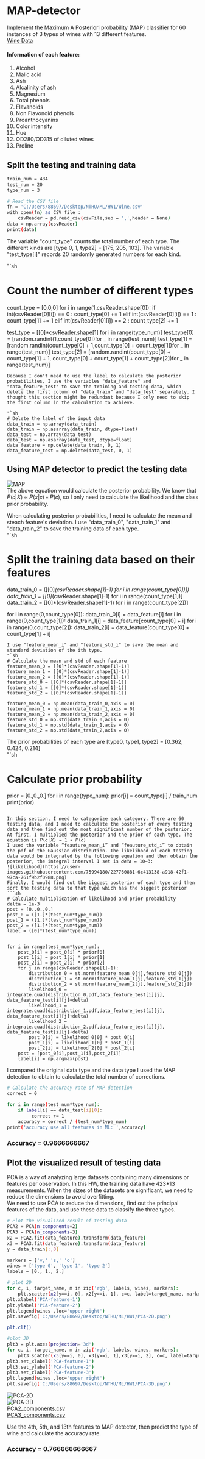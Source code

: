 # MAP-detector
Implement the Maximum A Posteriori probability (MAP) classifier for 60 instances of 3 types of wines with 13 different features.  
[Wine Data](https://archive.ics.uci.edu/ml/datasets/Wine) 
#### Information of each feature: 
1. Alcohol  
2. Malic acid  
3. Ash  
4. Alcalinity of ash  
5. Magnesium  
6. Total phenols  
7. Flavanoids  
8. Non Flavonoid phenols  
9. Proanthocyanins  
10. Color intensity  
11. Hue  
12. OD280/OD315 of diluted wines   
13. Proline  
 
##  Split the testing and training data
```sh
train_num = 484
test_num = 20
type_num = 3

# Read the CSV file 
fn = 'C:/Users/88697/Desktop/NTHU/ML/HW1/Wine.csv'
with open(fn) as CSV file : 
    csvReader = pd.read_csv(csvFile,sep = ',',header = None) 
data = np.array(csvReader)
print(data)
```
The variable "count_type" counts the total number of each type. The different kinds are [type 0, 1, type2] = [175, 205, 103]. The variable "test_type[i]" records 20 randomly generated numbers for each kind.  

"`sh
# Count the number of different types
count_type = [0,0,0]
for i in range(1,csvReader.shape[0]):
    if int(csvReader[0][i]) == 0 : 
        count_type[0] += 1
    elif int(csvReader[0][i]) == 1 :
        count_type[1] += 1
    elif int(csvReader[0][i]) == 2 :
        count_type[2] += 1

test_type = [[0]*csvReader.shape[1] for i in range(type_num)]
test_type[0] = [random.randint(1,count_type[0])for _ in range(test_num)]
test_type[1] = [random.randint(count_type[0] + 1,count_type[0] + count_type[1])for _ in range(test_num)]
test_type[2] = [random.randint(count_type[0] + count_type[1] + 1,
                               count_type[0] + count_type[1] + count_type[2])for _ in range(test_num)]
```
Because I don't need to use the label to calculate the posterior probabilities, I use the variables "data_feature" and "data_feature_test" to save the training and testing data, which delete the first column of "data_train" and "data_test" separately. I thought this section might be redundant because I only need to skip the first column in the calculation to achieve.  

"`sh
# Delete the label of the input data
data_train = np.array(data_train)
data_train = np.asarray(data_train, dtype=float)
data_test = np.array(data_test)
data_test = np.asarray(data_test, dtype=float)
data_feature = np.delete(data_train, 0, 1)
data_feature_test = np.delete(data_test, 0, 1)
```
## Using MAP detector to predict the testing data
![MAP](https://user-images.githubusercontent.com/75994180/227760788-8126c56d-3a0a-4868-8261-b80e4ac6bfb3.png)  
The above equation would calculate the posterior probability. We know that 𝑃(𝑐|𝑋) ∝ 𝑃(𝑥|𝑐) ∗ 𝑃(𝑐), so I only need to calculate the likelihood and the class prior probability.  

When calculating posterior probabilities, I need to calculate the mean and steach feature's deviation. I use "data_train_0", "data_train_1" and "data_train_2" to save the training data of each type.  
"`sh
# Split the training data based on their features
data_train_0 = ([[0]*(csvReader.shape[1]-1) for i in range(count_type[0])])
data_train_1 = [[0]*(csvReader.shape[1]-1) for i in range(count_type[1])]
data_train_2 = [[0]*(csvReader.shape[1]-1) for i in range(count_type[2])]

for i in range(0,count_type[0]):
    data_train_0[i] = data_feature[i]
for i in range(0,count_type[1]):
    data_train_1[i] = data_feature[count_type[0] + i]
for i in range(0,count_type[2]):
    data_train_2[i] = data_feature[count_type[0] + count_type[1] + i]
```
I use "feature_mean_i" and "feature_std_i" to save the mean and standard deviation of the ith type.  
"`sh
# Calculate the mean and std of each feature
feature_mean_0 = [[0]*(csvReader.shape[1]-1)]
feature_mean_1 = [[0]*(csvReader.shape[1]-1)]
feature_mean_2 = [[0]*(csvReader.shape[1]-1)]
feature_std_0 = [[0]*(csvReader.shape[1]-1)]
feature_std_1 = [[0]*(csvReader.shape[1]-1)]
feature_std_2 = [[0]*(csvReader.shape[1]-1)]

feature_mean_0 = np.mean(data_train_0,axis = 0)
feature_mean_1 = np.mean(data_train_1,axis = 0)
feature_mean_2 = np.mean(data_train_2,axis = 0)
feature_std_0 = np.std(data_train_0,axis = 0)
feature_std_1 = np.std(data_train_1,axis = 0)
feature_std_2 = np.std(data_train_2,axis = 0)
```
The prior probabilities of each type are [type0, type1, type2] = [0.362, 0.424, 0.214]  
"`sh
# Calculate prior probability
prior = [0.,0.,0.]
for i in range(type_num):
    prior[i] = count_type[i] / train_num
print(prior)
```

In this section, I need to categorize each category. There are 60 testing data, and I need to calculate the posterior of every testing data and then find out the most significant number of the posterior.  
At first, I multiplied the posterior and the prior of each type. The equation is 𝑃(𝑐|𝑋) = 1 ∗ 𝑃(𝑐)  
I used the variable “feauture_mean_i” and “feauture_std_i” to obtain the pdf of the Gaussian distribution. The likelihood of each testing data would be integrated by the following equation and then obtain the posterior, the integral interval I set is 𝑑𝑒𝑙𝑡𝑎 = 10−3:  
![likelihood](https://user-images.githubusercontent.com/75994180/227760881-6c413138-a918-42f1-97ca-761f9b2f0988.png)  
Finally, I would find out the biggest posterior of each type and then sort the testing data to that type which has the biggest posterior  
```sh
# Calculate multiplication of likelihood and prior probability
delta = 1e-3
post = [0.,0.,0.]
post_0 = ([1.]*(test_num*type_num))
post_1 = ([1.]*(test_num*type_num))
post_2 = ([1.]*(test_num*type_num))
label = ([0]*(test_num*type_num))


for i in range(test_num*type_num):
    post_0[i] = post_0[i] * prior[0]
    post_1[i] = post_1[i] * prior[1]
    post_2[i] = post_2[i] * prior[2]
    for j in range(csvReader.shape[1]-1):
        distribution_0 = st.norm(feature_mean_0[j],feature_std_0[j])
        distribution_1 = st.norm(feature_mean_1[j],feature_std_1[j])
        distribution_2 = st.norm(feature_mean_2[j],feature_std_2[j])
        likelihood_0 = integrate.quad(distribution_0.pdf,data_feature_test[i][j], data_feature_test[i][j]+delta)
        likelihood_1 = integrate.quad(distribution_1.pdf,data_feature_test[i][j], data_feature_test[i][j]+delta)
        likelihood_2 = integrate.quad(distribution_2.pdf,data_feature_test[i][j], data_feature_test[i][j]+delta)
        post_0[i] = likelihood_0[0] * post_0[i]
        post_1[i] = likelihood_1[0] * post_1[i]
        post_2[i] = likelihood_2[0] * post_2[i]
    post = [post_0[i],post_1[i],post_2[i]]
    label[i] = np.argmax(post)

```
I compared the original data type and the data type I used the MAP detection to obtain to calculate the total number of corrections.  
```sh
# Calculate the accuracy rate of MAP detection
correct = 0

for i in range(test_num*type_num):
    if label[i] == data_test[i][0]:
         correct += 1
    accuracy = correct / (test_num*type_num)
print('accuracy use all features in ML: ',accuracy)
```
### Accuracy = 0.9666666667  
## Plot the visualized result of testing data
PCA is a way of analyzing large datasets containing many dimensions or features per observation. In this HW, the training data have 423*13 measurements. When the sizes of the datasets are significant, we need to reduce the dimensions to avoid overfitting.  
We need to use PCA to reduce the dimensions, find out the principal features of the data, and use these data to classify the three types. 

```sh
# Plot the visualized result of testing data
PCA2 = PCA(n_components=2)
PCA3 = PCA(n_components=3)
x2 = PCA2.fit(data_feature).transform(data_feature)
x3 = PCA3.fit(data_feature).transform(data_feature)
y = data_train[:,0]

markers = ['v,' 's,' 'o']
wines = ['type 0', 'type 1', 'type 2']
labels = [0., 1., 2.]

# plot 2D
for c, i, target_name, m in zip('rgb', labels, wines, markers):
    plt.scatter(x2[y==i, 0], x2[y==i, 1], c=c, label=target_name, marker=m)
plt.xlabel('PCA-feature-1')
plt.ylabel('PCA-feature-2')
plt.legend(wines ,loc='upper right')
plt.savefig('C:/Users/88697/Desktop/NTHU/ML/HW1/PCA-2D.png')

plt.clf()

#plot 3D
plt3 = plt.axes(projection='3d')
for c, i, target_name, m in zip('rgb', labels, wines, markers):
    plt3.scatter(x3[y==i, 0], x3[y==i, 1],x3[y==i, 2], c=c, label=target_name, marker=m)
plt3.set_xlabel('PCA-feature-1')
plt3.set_ylabel('PCA-feature-2')
plt3.set_zlabel('PCA-feature-3')
plt.legend(wines ,loc='upper right')
plt.savefig('C:/Users/88697/Desktop/NTHU/ML/HW1/PCA-3D.png')
```
![PCA-2D](https://user-images.githubusercontent.com/75994180/227760603-8f23d427-455c-4edf-a7b2-5a1ec844c84e.png)  
![PCA-3D](https://user-images.githubusercontent.com/75994180/227760980-6f4a1e14-3726-4258-84c0-71bf2273020a.png)  
[PCA2_components.csv](https://github.com/hsieh672/MAP-detector/files/11070988/PCA2_components.csv)  
[PCA3_components.csv](https://github.com/hsieh672/MAP-detector/files/11070989/PCA3_components.csv)  

Use the 4th, 5th, and 13th features to MAP detector, then predict the type of wine and calculate the accuracy rate.  
### Accuracy = 0.766666666667
